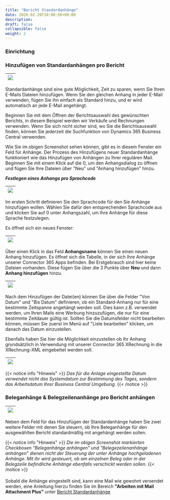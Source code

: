 ```yaml
---
title: "Bericht Standardanhänge"
date: 2020-02-28T10:08:56+09:00
description: 
draft: false
collapsible: false
weight: 2
---
```

### Einrichtung

### Hinzufügen von Standardanhängen pro Bericht

|![](images/apps/mail-attachments-plus/de/reportselection_new.png)
|-|

Standardanhänge sind eine gute Möglichkeit, Zeit zu sparen, wenn Sie Ihren E-Mails Dateien hinzufügen. Wenn Sie den gleichen Anhang in jeder E-Mail verwenden, fügen Sie ihn einfach als Standard hinzu, und er wird automatisch an jede E-Mail angehängt.

Beginnen Sie mit dem Öffnen der Berichtsauswahl des gewünschten Berichts, in diesem Beispiel werden wir Verkäufe und Rechnungen verwenden. Wenn Sie sich nicht sicher sind, wo Sie die Berichtsauswahl finden, können Sie jederzeit die Suchfunktion von Dynamics 365 Business Central verwenden.

Wie Sie im obigen Screenshot sehen können, gibt es in diesem Fenster ein Feld für Anhänge. Der Prozess des Hinzufügens neuer Standardanhänge funktioniert wie das Hinzufügen von Anhängen zu Ihrer regulären Mail. Beginnen Sie mit einem Klick auf die 0, um den Anhangsdialog zu öffnen und fügen Sie Ihre Dateien über "Neu" und "Anhang hinzufügen" hinzu.

***Festlegen eines Anhangs pro Sprachcode***

|![](images/apps/mail-attachments-plus/de/reportselection_languagecode.png)
|-|

Im ersten Schritt definieren Sie den Sprachcode für den Sie Anhänge hinzufügen wollen. Wählen Sie dafür den entsprechenden Sprachcode aus und klicken Sie auf 0 unter Anhangszahl, um Ihre Anhänge für diese Sprache festzulegen.
<p></p>

Es öffnet sich ein neues Fenster:

|![](images/apps/mail-attachments-plus/de/reportselection_attachment_per_languagecode.png)
|-|

Über einen Klick in das Feld **Anhangsname** können Sie einen neuen Anhang hinzufügen. Es öffnet sich die Tabelle, in der sich Ihre Anhänge unserer Connector 365 Apps befinden. Bei Erstgebrauch sind hier keine Dateien vorhanden. Diese fügen Sie über die 3 Punkte über **Neu** und dann **Anhang hinzufügen** hinzu.

|![](images/apps/mail-attachments-plus/de/attach.png)
|-|

Nach dem Hinzufügen der Datei(en) können Sie über die Felder "Von Datum" und "Bis Datum" definieren, ob ein Standard-Anhang nur für eine bestimmte Zeitspanne angehängt werden soll. Dies kann z.B. verwendet werden, um Ihren Mails eine Werbung hinzuzufügen, die nur für eine bestimmte Zeitdauer gültig ist. Sollten Sie die Datumsfelder nicht bearbeiten können, müssen Sie zuerst im Menü auf "Liste bearbeiten" klicken, um danach das Datum einzustellen.

Ebenfalls haben Sie hier die Möglichkeit einzustellen ob Ihr Anhang grundsätzlich in Verwendung mit unserer Connector 365 XRechnung in die XRechnung-XML eingebettet werden soll.

|![](images/apps/mail-attachments-plus/de/xml_einbetten.png)
|-|

{{< notice info "Hinweis" >}}
 _Das für die Anlage eingestellte Datum verwendet nicht das Systemdatum zur Bestimmung des Tages, sondern das Arbeitsdatum Ihrer Business Central Umgebung._
{{< /notice >}}

### Beleganhänge & Belegzeilenanhänge pro Bericht anhängen

|![](images/apps/mail-attachments-plus/de/reportselection_new_DEU.png)
|-|

Neben dem Feld für das Hinzufügen der Standardanhänge haben Sie zwei weitere Felder mit denen Sie steuern, ob Ihre Beleganhänge für den ausgewählten Bericht standardmäßig mit angehängt werden sollen. 

{{< notice info "Hinweis" >}}
_Die im obigen Screenshot markierten Checkboxen "Beleganhänge anhängen" und "Belegezeilenanhänge anhängen" dienen nicht der Steuerung der unter Anhänge hochgeladenen Anhänge. Mit ihr wird gesteuert, ob am einzelnen Beleg oder in der Belegzeile befindliche Anhänge ebenfalls verschickt werden sollen._
{{< /notice >}}
####
Sobald die Anhänge eingestellt sind, kann eine Mail wie gewohnt versendet werden, eine Anleitung hierzu finden Sie im Bereich **"Arbeiten mit Mail Attachment Plus"** unter [Bericht Standardanhänge](de-de/apps/mail-attachments-plus/working-with-map/defaults-report/)
